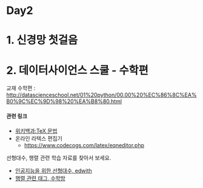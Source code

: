 # Day2

# 1. 신경망 첫걸음


# 2. 데이터사이언스 스쿨 - 수학편

교재 수학편 : http://datascienceschool.net/01%20python/00.00%20%EC%86%8C%EA%B0%9C%EC%9D%98%20%EA%B8%80.html

#### 관련 링크

 - [위키백과:TeX 문법](https://ko.wikipedia.org/wiki/%EC%9C%84%ED%82%A4%EB%B0%B1%EA%B3%BC:TeX_%EB%AC%B8%EB%B2%95)
 - 온라인 라텍스 편집기
    - https://www.codecogs.com/latex/eqneditor.php

선형대수, 행렬 관련 학습 자료를 찾아서 보세요.

- [인공지능을 위한 선형대수, edwith](https://www.edwith.org/linearalgebra4ai)
- [행렬 관련 태그, 수학방](https://mathbang.net/tag/%ED%96%89%EB%A0%AC#gsc.tab=0)
